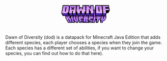 <div align=center><img src="dod_logo.png" alt="Dawn of Diversity" width=30%/></div>

<br>
<br>
Dawn of Diversity (dod) is a datapack for Minecraft Java Edition that adds different species, each player chooses a species when they join the game. Each species has a different set of abilities, if you want to change your species, you can find out how to do that <a src="https://github.com/chimkingOverlord/Dawn-Of-Diversity/wiki/Changing-Species">here</a>).
